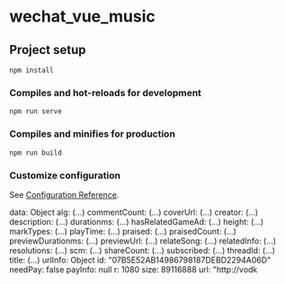 # wechat_vue_music

## Project setup

```
npm install
```

### Compiles and hot-reloads for development

```
npm run serve
```

### Compiles and minifies for production

```
npm run build
```

### Customize configuration

See [Configuration Reference](https://cli.vuejs.org/config/).


data: Object
alg: (...)
commentCount: (...)
coverUrl: (...)
creator: (...)
description: (...)
durationms: (...)
hasRelatedGameAd: (...)
height: (...)
markTypes: (...)
playTime: (...)
praised: (...)
praisedCount: (...)
previewDurationms: (...)
previewUrl: (...)
relateSong: (...)
relatedInfo: (...)
resolutions: (...)
scm: (...)
shareCount: (...)
subscribed: (...)
threadId: (...)
title: (...)
urlInfo: Object
id: "07B5E52AB14986798187DEBD2294A06D"
needPay: false
payInfo: null
r: 1080
size: 89116888
url: "http://vodk
